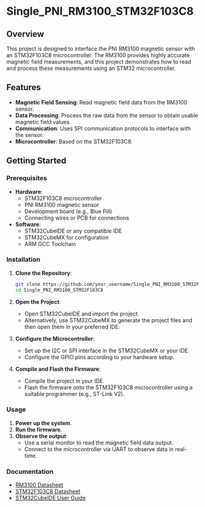 # Single_PNI_RM3100_STM32F103C8
## Overview

This project is designed to interface the PNI RM3100 magnetic sensor with an STM32F103C8 microcontroller. The RM3100 provides highly accurate magnetic field measurements, and this project demonstrates how to read and process these measurements using an STM32 microcontroller.

## Features

- **Magnetic Field Sensing**: Read magnetic field data from the RM3100 sensor.
- **Data Processing**: Process the raw data from the sensor to obtain usable magnetic field values.
- **Communication**: Uses SPI communication protocols to interface with the sensor.
- **Microcontroller**: Based on the STM32F103C8.

## Getting Started

### Prerequisites

- **Hardware**:
  - STM32F103C8 microcontroller
  - PNI RM3100 magnetic sensor
  - Development board (e.g., Blue Pill)
  - Connecting wires or PCB for connections
- **Software**:
  - STM32CubeIDE or any compatible IDE
  - STM32CubeMX for configuration
  - ARM GCC Toolchain

### Installation

1. **Clone the Repository**:
    ```sh
    git clone https://github.com/your_username/Single_PNI_RM3100_STM32F103C8.git
    cd Single_PNI_RM3100_STM32F103C8
    ```

2. **Open the Project**:
    - Open STM32CubeIDE and import the project.
    - Alternatively, use STM32CubeMX to generate the project files and then open them in your preferred IDE.

3. **Configure the Microcontroller**:
    - Set up the I2C or SPI interface in the STM32CubeMX or your IDE.
    - Configure the GPIO pins according to your hardware setup.

4. **Compile and Flash the Firmware**:
    - Compile the project in your IDE.
    - Flash the firmware onto the STM32F103C8 microcontroller using a suitable programmer (e.g., ST-Link V2).

### Usage

1. **Power up the system**.
2. **Run the firmware**.
3. **Observe the output**:
    - Use a serial monitor to read the magnetic field data output.
    - Connect to the microcontroller via UART to observe data in real-time.

### Documentation

- [RM3100 Datasheet](https://www.pnicorp.com/download/12261/)
- [STM32F103C8 Datasheet](https://www.st.com/resource/en/datasheet/stm32f103c8.pdf)
- [STM32CubeIDE User Guide](https://www.st.com/resource/en/user_manual/dm00373530.pdf)

